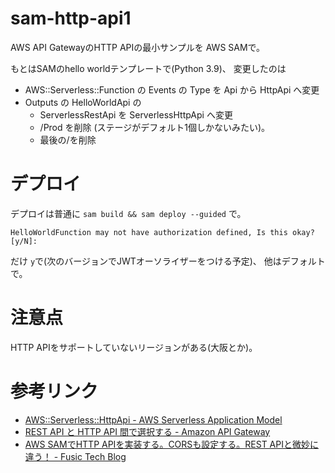 # sam-http-api1

AWS API GatewayのHTTP APIの最小サンプルを AWS SAMで。

もとはSAMのhello worldテンプレートで(Python 3.9)、
変更したのは

- AWS::Serverless::Function の Events の Type を Api から HttpApi へ変更
- Outputs の HelloWorldApi の
  - ServerlessRestApi を ServerlessHttpApi へ変更
  - /Prod を削除 (ステージがデフォルト1個しかないみたい)。
  - 最後の/を削除

# デプロイ

デプロイは普通に
`sam build && sam deploy --guided`
で。

```
HelloWorldFunction may not have authorization defined, Is this okay? [y/N]:
```

だけ `y`で(次のバージョンでJWTオーソライザーをつける予定)、
他はデフォルトで。


# 注意点

HTTP APIをサポートしていないリージョンがある(大阪とか)。


# 参考リンク

- [AWS::Serverless::HttpApi - AWS Serverless Application Model](https://docs.aws.amazon.com/ja_jp/serverless-application-model/latest/developerguide/sam-resource-httpapi.html#sam-resource-httpapi-return-values)
- [REST API と HTTP API 間で選択する - Amazon API Gateway](https://docs.aws.amazon.com/ja_jp/apigateway/latest/developerguide/http-api-vs-rest.html)
- [AWS SAMでHTTP APIを実装する。CORSも設定する。REST APIと微妙に違う！ - Fusic Tech Blog](https://tech.fusic.co.jp/posts/2021-12-10-http-api-cors/)

